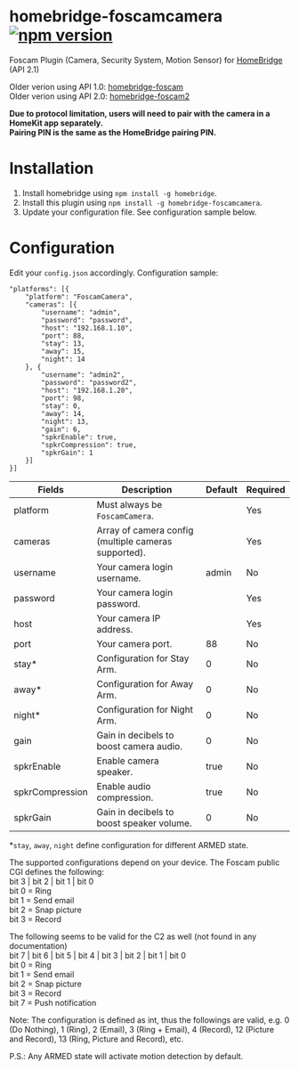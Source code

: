 # homebridge-foscamcamera [![npm version](https://badge.fury.io/js/homebridge-foscamcamera.svg)](https://badge.fury.io/js/homebridge-foscamcamera)
Foscam Plugin (Camera, Security System, Motion Sensor) for [HomeBridge](https://github.com/nfarina/homebridge) (API 2.1)

Older verion using API 1.0: [homebridge-foscam](https://github.com/rooi/homebridge-foscam)<br>
Older verion using API 2.0: [homebridge-foscam2](https://github.com/luisiam/homebridge-foscam2)

**Due to protocol limitation, users will need to pair with the camera in a HomeKit app separately.<br>**
**Pairing PIN is the same as the HomeBridge pairing PIN.**

# Installation
1. Install homebridge using `npm install -g homebridge`.
2. Install this plugin using `npm install -g homebridge-foscamcamera`.
3. Update your configuration file. See configuration sample below.

# Configuration
Edit your `config.json` accordingly. Configuration sample:
```
"platforms": [{
    "platform": "FoscamCamera",
    "cameras": [{
        "username": "admin",
        "password": "password",
        "host": "192.168.1.10",
        "port": 88,
        "stay": 13,
        "away": 15,
        "night": 14
    }, {
        "username": "admin2",
        "password": "password2",
        "host": "192.168.1.20",
        "port": 98,
        "stay": 0,
        "away": 14,
        "night": 13,
        "gain": 6,
        "spkrEnable": true,
        "spkrCompression": true,
        "spkrGain": 1
    }]
}]

```

| Fields          | Description                                          | Default | Required |
|-----------------|------------------------------------------------------|---------|----------|
| platform        | Must always be `FoscamCamera`.                       |         | Yes      |
| cameras         | Array of camera config (multiple cameras supported). |         | Yes      |
| username        | Your camera login username.                          | admin   | No       |
| password        | Your camera login password.                          |         | Yes      |
| host            | Your camera IP address.                              |         | Yes      |
| port            | Your camera port.                                    | 88      | No       |
| stay\*          | Configuration for Stay Arm.                          | 0       | No       |
| away\*          | Configuration for Away Arm.                          | 0       | No       |
| night\*         | Configuration for Night Arm.                         | 0       | No       |
| gain            | Gain in decibels to boost camera audio.              | 0       | No       |
| spkrEnable      | Enable camera speaker.                               | true    | No       |
| spkrCompression | Enable audio compression.                            | true    | No       |
| spkrGain        | Gain in decibels to boost speaker volume.            | 0       | No       |

\*`stay`, `away`, `night` define configuration for different ARMED state.

The supported configurations depend on your device. The Foscam public CGI defines the following:<br>
bit 3 | bit 2 | bit 1 | bit 0<br>
bit 0 = Ring<br>
bit 1 = Send email<br>
bit 2 = Snap picture<br>
bit 3 = Record

The following seems to be valid for the C2 as well (not found in any documentation)<br>
bit 7 | bit 6 | bit 5 | bit 4 | bit 3 | bit 2 | bit 1 | bit 0<br>
bit 0 = Ring<br>
bit 1 = Send email<br>
bit 2 = Snap picture<br>
bit 3 = Record<br>
bit 7 = Push notification

Note: The configuration is defined as int, thus the followings are valid, e.g. 0 (Do Nothing), 1 (Ring), 2 (Email), 3 (Ring + Email), 4 (Record), 12 (Picture and Record), 13 (Ring, Picture and Record), etc.

P.S.: Any ARMED state will activate motion detection by default.

